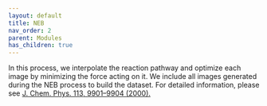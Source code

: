 ```yaml
---
layout: default
title: NEB
nav_order: 2
parent: Modules
has_children: true
---
```


In this process, we interpolate the reaction pathway and optimize each image by minimizing the force acting on it. We include all images generated during the NEB process to build the dataset. For detailed information, please see [J. Chem. Phys. 113, 9901–9904 (2000).](https://pubs.aip.org/aip/jcp/article/113/22/9901/185050/A-climbing-image-nudged-elastic-band-method-for)






